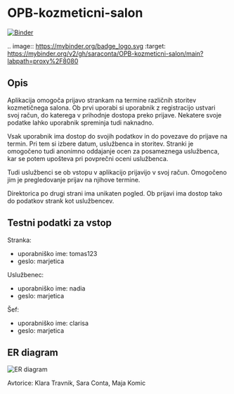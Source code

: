 # OPB-kozmeticni-salon
[![Binder](https://mybinder.org/badge_logo.svg)](https://mybinder.org/v2/gh/saraconta/OPB-kozmeticni-salon/main?labpath=proxy%2F8080)

.. image:: https://mybinder.org/badge_logo.svg
 :target: https://mybinder.org/v2/gh/saraconta/OPB-kozmeticni-salon/main?labpath=proxy%2F8080
## Opis

Aplikacija omogoča prijavo strankam na termine različnih storitev kozmetičnega salona. Ob prvi uporabi si uporabnik z registracijo ustvari svoj račun, do katerega v prihodnje dostopa preko prijave. Nekatere svoje podatke lahko uporabnik spreminja tudi naknadno.  

Vsak uporabnik ima dostop do svojih podatkov in do povezave do prijave na termin. Pri tem si izbere datum, uslužbenca 
in storitev. Stranki je omogočeno tudi anonimno oddajanje ocen za posameznega uslužbenca, kar se potem upošteva pri povprečni oceni uslužbenca.  

Tudi uslužbenci se ob vstopu v aplikacijo prijavijo v svoj račun. Omogočeno jim je pregledovanje prijav na njihove termine.  

Direktorica po drugi strani ima unikaten pogled. Ob prijavi ima dostop tako do podatkov strank kot uslužbencev. 

## Testni podatki za vstop

Stranka: 
- uporabniško ime: tomas123
- geslo: marjetica

Uslužbenec:
- uporabniško ime: nadia
- geslo: marjetica

Šef: 
- uporabniško ime: clarisa
- geslo: marjetica

## ER diagram

![ER diagram](https://github.com/saraconta/OPB-kozmeticni-salon/blob/main/er_diagram/er_diagram.jpg)

Avtorice: Klara Travnik, Sara Conta, Maja Komic

